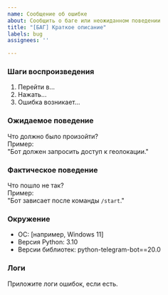 ```yaml
---
name: Сообщение об ошибке
about: Сообщить о баге или неожиданном поведении
title: "[БАГ] Краткое описание"
labels: bug
assignees: ''

---
```


### Шаги воспроизведения  
1. Перейти в...  
2. Нажать...  
3. Ошибка возникает...  

### Ожидаемое поведение  
Что должно было произойти?  
Пример:  
"Бот должен запросить доступ к геолокации."

### Фактическое поведение  
Что пошло не так?  
Пример:  
"Бот зависает после команды `/start`."

### Окружение  
- ОС: [например, Windows 11]  
- Версия Python: 3.10  
- Версии библиотек: python-telegram-bot==20.0  

### Логи  
Приложите логи ошибок, если есть.